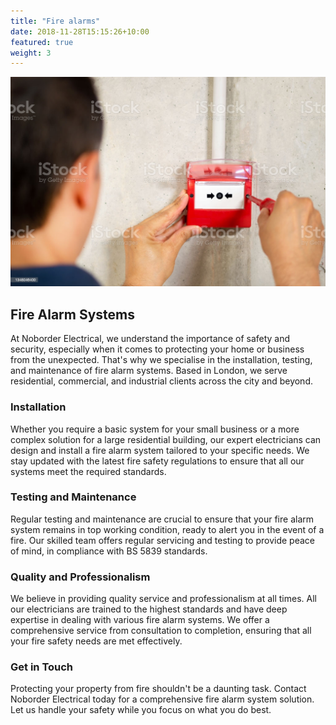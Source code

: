 ```yaml
---
title: "Fire alarms"
date: 2018-11-28T15:15:26+10:00
featured: true
weight: 3
---
```



![fire alarm](/images/istockphoto-1348046400-1024x1024.jpg)


## Fire Alarm Systems

At Noborder Electrical, we understand the importance of safety and security, especially when it comes to protecting your home or business from the unexpected. That's why we specialise in the installation, testing, and maintenance of fire alarm systems. Based in London, we serve residential, commercial, and industrial clients across the city and beyond.

### Installation

Whether you require a basic system for your small business or a more complex solution for a large residential building, our expert electricians can design and install a fire alarm system tailored to your specific needs. We stay updated with the latest fire safety regulations to ensure that all our systems meet the required standards.

### Testing and Maintenance

Regular testing and maintenance are crucial to ensure that your fire alarm system remains in top working condition, ready to alert you in the event of a fire. Our skilled team offers regular servicing and testing to provide peace of mind, in compliance with BS 5839 standards.

### Quality and Professionalism

We believe in providing quality service and professionalism at all times. All our electricians are trained to the highest standards and have deep expertise in dealing with various fire alarm systems. We offer a comprehensive service from consultation to completion, ensuring that all your fire safety needs are met effectively.

### Get in Touch

Protecting your property from fire shouldn't be a daunting task. Contact Noborder Electrical today for a comprehensive fire alarm system solution. Let us handle your safety while you focus on what you do best.